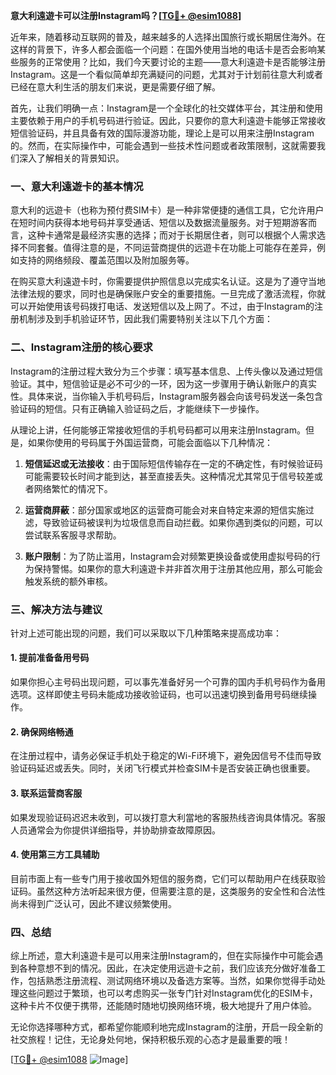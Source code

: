 **意大利遠遊卡可以注册Instagram吗？[[TG💪+ @esim1088](https://t.me/s/esim1088)]**

近年来，随着移动互联网的普及，越来越多的人选择出国旅行或长期居住海外。在这样的背景下，许多人都会面临一个问题：在国外使用当地的电话卡是否会影响某些服务的正常使用？比如，我们今天要讨论的主题——意大利遠遊卡是否能够注册Instagram。这是一个看似简单却充满疑问的问题，尤其对于计划前往意大利或者已经在意大利生活的朋友们来说，更是需要仔细了解。

首先，让我们明确一点：Instagram是一个全球化的社交媒体平台，其注册和使用主要依赖于用户的手机号码进行验证。因此，只要你的意大利遠遊卡能够正常接收短信验证码，并且具备有效的国际漫游功能，理论上是可以用来注册Instagram的。然而，在实际操作中，可能会遇到一些技术性问题或者政策限制，这就需要我们深入了解相关的背景知识。

### 一、意大利遠遊卡的基本情况

意大利的远遊卡（也称为预付费SIM卡）是一种非常便捷的通信工具，它允许用户在短时间内获得本地号码并享受通话、短信以及数据流量服务。对于短期游客而言，这种卡通常是最经济实惠的选择；而对于长期居住者，则可以根据个人需求选择不同套餐。值得注意的是，不同运营商提供的远遊卡在功能上可能存在差异，例如支持的网络频段、覆盖范围以及附加服务等。

在购买意大利遠遊卡时，你需要提供护照信息以完成实名认证。这是为了遵守当地法律法规的要求，同时也是确保账户安全的重要措施。一旦完成了激活流程，你就可以开始使用该号码拨打电话、发送短信以及上网了。不过，由于Instagram的注册机制涉及到手机验证环节，因此我们需要特别关注以下几个方面：

### 二、Instagram注册的核心要求

Instagram的注册过程大致分为三个步骤：填写基本信息、上传头像以及通过短信验证。其中，短信验证是必不可少的一环，因为这一步骤用于确认新账户的真实性。具体来说，当你输入手机号码后，Instagram服务器会向该号码发送一条包含验证码的短信。只有正确输入验证码之后，才能继续下一步操作。

从理论上讲，任何能够正常接收短信的手机号码都可以用来注册Instagram。但是，如果你使用的号码属于外国运营商，可能会面临以下几种情况：

1. **短信延迟或无法接收**：由于国际短信传输存在一定的不确定性，有时候验证码可能需要较长时间才能到达，甚至直接丢失。这种情况尤其常见于信号较差或者网络繁忙的情况下。
   
2. **运营商屏蔽**：部分国家或地区的运营商可能会对来自特定来源的短信实施过滤，导致验证码被误判为垃圾信息而自动拦截。如果你遇到类似的问题，可以尝试联系客服寻求帮助。

3. **账户限制**：为了防止滥用，Instagram会对频繁更换设备或使用虚拟号码的行为保持警惕。如果你的意大利遠遊卡并非首次用于注册其他应用，那么可能会触发系统的额外审核。

### 三、解决方法与建议

针对上述可能出现的问题，我们可以采取以下几种策略来提高成功率：

#### 1. 提前准备备用号码
如果你担心主号码出现问题，可以事先准备好另一个可靠的国内手机号码作为备用选项。这样即使主号码未能成功接收验证码，也可以迅速切换到备用号码继续操作。

#### 2. 确保网络畅通
在注册过程中，请务必保证手机处于稳定的Wi-Fi环境下，避免因信号不佳而导致验证码延迟或丢失。同时，关闭飞行模式并检查SIM卡是否安装正确也很重要。

#### 3. 联系运营商客服
如果发现验证码迟迟未收到，可以拨打意大利當地的客服热线咨询具体情况。客服人员通常会为你提供详细指导，并协助排查故障原因。

#### 4. 使用第三方工具辅助
目前市面上有一些专门用于接收国外短信的服务商，它们可以帮助用户在线获取验证码。虽然这种方法听起来很方便，但需要注意的是，这类服务的安全性和合法性尚未得到广泛认可，因此不建议频繁使用。

### 四、总结

综上所述，意大利遠遊卡是可以用来注册Instagram的，但在实际操作中可能会遇到各种意想不到的情况。因此，在决定使用远遊卡之前，我们应该充分做好准备工作，包括熟悉注册流程、测试网络环境以及备选方案等。当然，如果你觉得手动处理这些问题过于繁琐，也可以考虑购买一张专门针对Instagram优化的ESIM卡，这种卡片不仅便于携带，还能随时随地切换网络环境，极大地提升了用户体验。

无论你选择哪种方式，都希望你能顺利地完成Instagram的注册，开启一段全新的社交旅程！记住，无论身处何地，保持积极乐观的心态才是最重要的哦！

[[TG💪+ @esim1088](https://t.me/s/esim1088) ![Image](https://i.postimg.cc/4NQfJmqS/Snipaste-2025-05-13-00-14-12.png)]